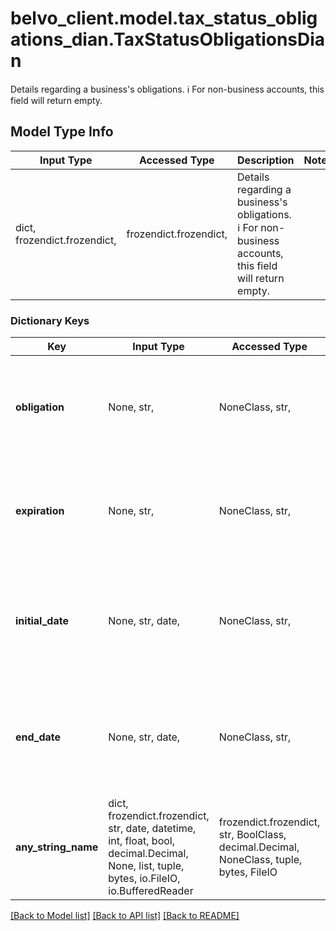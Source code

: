 # belvo_client.model.tax_status_obligations_dian.TaxStatusObligationsDian

Details regarding a business's obligations.  ℹ️ For non-business accounts, this field will return empty. 

## Model Type Info
Input Type | Accessed Type | Description | Notes
------------ | ------------- | ------------- | -------------
dict, frozendict.frozendict,  | frozendict.frozendict,  | Details regarding a business&#x27;s obligations.  ℹ️ For non-business accounts, this field will return empty.  | 

### Dictionary Keys
Key | Input Type | Accessed Type | Description | Notes
------------ | ------------- | ------------- | ------------- | -------------
**obligation** | None, str,  | NoneClass, str,  | **Note**: This field is not applicable for DIAN Colombia and will return &#x60;null&#x60;.  | [optional] 
**expiration** | None, str,  | NoneClass, str,  | **Note**: This field is not applicable for DIAN Colombia and will return &#x60;null&#x60;.  | [optional] 
**initial_date** | None, str, date,  | NoneClass, str,  | **Note**: This field is not applicable for DIAN Colombia and will return &#x60;null&#x60;.  | [optional] value must conform to RFC-3339 full-date YYYY-MM-DD
**end_date** | None, str, date,  | NoneClass, str,  | **Note**: This field is not applicable for DIAN Colombia and will return &#x60;null&#x60;.  | [optional] value must conform to RFC-3339 full-date YYYY-MM-DD
**any_string_name** | dict, frozendict.frozendict, str, date, datetime, int, float, bool, decimal.Decimal, None, list, tuple, bytes, io.FileIO, io.BufferedReader | frozendict.frozendict, str, BoolClass, decimal.Decimal, NoneClass, tuple, bytes, FileIO | any string name can be used but the value must be the correct type | [optional]

[[Back to Model list]](../../README.md#documentation-for-models) [[Back to API list]](../../README.md#documentation-for-api-endpoints) [[Back to README]](../../README.md)

